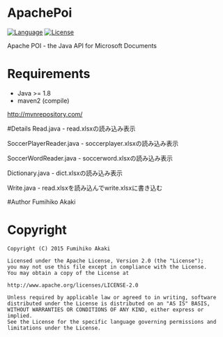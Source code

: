 # ApachePoi
[![Language](http://img.shields.io/badge/language-java-orange.svg?style=flat)](http://www.oracle.com/technetwork/java/javase/downloads/index.html)
[![License](http://img.shields.io/badge/license-apache2.0-lightgrey.svg?style=flat)](http://www.apache.org/licenses/LICENSE-2.0)

Apache POI - the Java API for Microsoft Documents

# Requirements
* Java >= 1.8
* maven2 (compile)

http://mvnrepository.com/

#Details
Read.java - read.xlsxの読み込み表示

SoccerPlayerReader.java - soccerplayer.xlsxの読み込み表示

SoccerWordReader.java - soccerword.xlsxの読み込み表示

Dictionary.java - dict.xlsxの読み込み表示

Write.java - read.xlsxを読み込んでwrite.xlsxに書き込む

#Author
Fumihiko Akaki

# Copyright
    Copyright (C) 2015 Fumihiko Akaki

    Licensed under the Apache License, Version 2.0 (the "License");
    you may not use this file except in compliance with the License.
    You may obtain a copy of the License at

    http://www.apache.org/licenses/LICENSE-2.0
    
    Unless required by applicable law or agreed to in writing, software
    distributed under the License is distributed on an "AS IS" BASIS,
    WITHOUT WARRANTIES OR CONDITIONS OF ANY KIND, either express or implied.
    See the License for the specific language governing permissions and
    limitations under the License.


